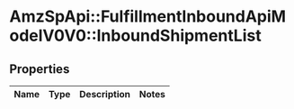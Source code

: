 # AmzSpApi::FulfillmentInboundApiModelV0V0::InboundShipmentList

## Properties
Name | Type | Description | Notes
------------ | ------------- | ------------- | -------------

